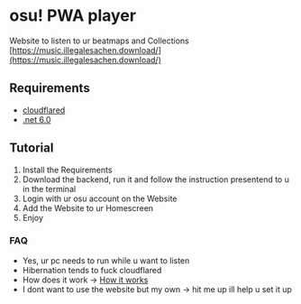 # osu! PWA player

Website to listen to ur beatmaps and Collections
[https://music.illegalesachen.download/](https://music.illegalesachen.download/)

## Requirements
- [cloudflared](https://github.com/cloudflare/cloudflared/releases/)
- [.net 6.0](https://dotnet.microsoft.com/en-us/download/dotnet/6.0)

## Tutorial
1. Install the Requirements
2. Download the backend, run it and follow the instruction presentend to u in the terminal
3. Login with ur osu account on the Website
4. Add the Website to ur Homescreen
5. Enjoy

### FAQ
- Yes, ur pc needs to run while u want to listen
- Hibernation tends to fuck cloudflared
- How does it work -> [How it works](docs/README.md)
- I dont want to use the website but my own -> hit me up ill help u set it up
